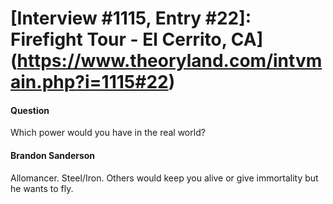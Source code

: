 # [Interview #1115, Entry #22]: Firefight Tour - El Cerrito, CA](https://www.theoryland.com/intvmain.php?i=1115#22)

#### Question

Which power would you have in the real world?

#### Brandon Sanderson

Allomancer. Steel/Iron. Others would keep you alive or give immortality but he wants to fly.

